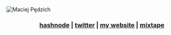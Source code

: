 <img src="https://raw.githubusercontent.com/maciejpedzich/maciejpedzich/images/header.jpeg" alt="Maciej Pędzich" />

<center>
  <h3>
    <a href="https://blog.maciejpedzi.ch">hashnode</a> |
    <a href="https://twitter.com/MaciejPedzich">twitter</a> |
    <a href="https://maciejpedzi.ch">my website</a> |
    <a href="https://open.spotify.com/playlist/2eGkIrKZwiXy3mXQ4MTkx6?si=6021cea616a64d9a">mixtape</a>
  </h3>
</center>
